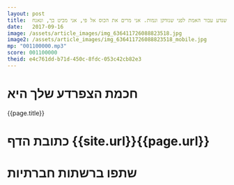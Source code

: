 ```yaml
---
layout: post
title:  יין מגיע בפה, ואהבה נכנסת לעין. זה כל מה שנדע עבור האמת לפני שנזדקן ונמות. אני מרים את הכוס אל פי, אני מביט בך, ונאנח
date:   2017-09-16
image: /assets/article_images/img_636411726088823518.jpg
image2: /assets/article_images/img_636411726088823518_mobile.jpg
mp: "001100000.mp3"
score: 001100000
theid: e4c761dd-b71d-450c-8fdc-053c42cb82e3
---
```

# חכמת הצפרדע שלך היא
{{page.title}}

# כתובת הדף {{site.url}}{{page.url}}
# שתפו ברשתות חברתיות